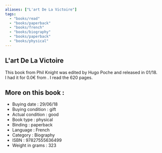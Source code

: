 ```yaml
---
aliases: ["L'art De La Victoire"] 
tags: 
  - "books/read" 
  - "books/paperback" 
  - "books/french"
  - "books/biography"
  - "books/paperback"
  - "books/physical"
---
```



## L'art De La Victoire
This book from Phil Knight was edited by Hugo Poche and released in 01/18. I had it for 0.0€ from . I read the 620 pages.

## More on this book :
- Buying date : 29/06/18
- Buying condition : gift
- Actual condition : good
- Book type : physical
- Binding : paperback
- Language : French
- Category : Biography
- ISBN : 97827555636499
- Weight in grams : 323
